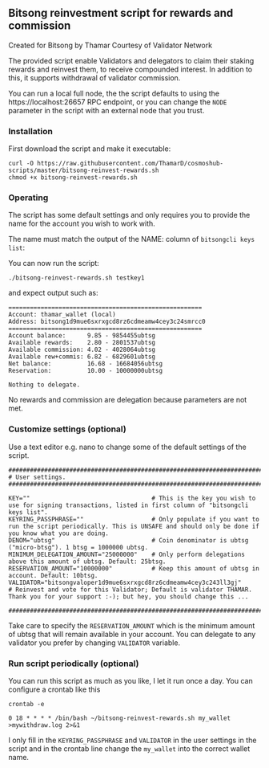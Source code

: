 ## Bitsong reinvestment script for rewards and commission

Created for Bitsong by Thamar
Courtesy of Validator Network


The provided script enable Validators and delegators to claim their staking rewards and reinvest them, to receive compounded interest. In addition to this, it supports withdrawal of validator commission.

You can run a local full node, the the script defaults to using the https://localhost:26657 RPC endpoint, or you can change the ```NODE``` parameter in the script with an external node that you trust.


### Installation

First download the script and make it executable:
```
curl -O https://raw.githubusercontent.com/ThamarD/cosmoshub-scripts/master/bitsong-reinvest-rewards.sh
chmod +x bitsong-reinvest-rewards.sh
```

### Operating

The script has some default settings and only requires you to provide the name for the account you wish to work with.

The name must match the output of the NAME: column of `bitsongcli keys list`:  

You can now run the script:
```
./bitsong-reinvest-rewards.sh testkey1
```

and expect output such as:

```
======================================================
Account: thamar_wallet (local)
Address: bitsong1d9mue6sxrxgcd8rz6cdmeamw4cey3c24smrcc0
======================================================
Account balance:      9.85 - 9854455ubtsg
Available rewards:    2.80 - 2801537ubtsg
Available commission: 4.02 - 4028064ubtsg
Available rew+commis: 6.82 - 6829601ubtsg
Net balance:          16.68 - 16684056ubtsg
Reservation:          10.00 - 10000000ubtsg

Nothing to delegate.
```

No rewards and commission are delegation because parameters are not met.


### Customize settings (optional)
Use a text editor e.g. nano to change some of the default settings of the script.

```
##############################################################################
# User settings.
##############################################################################

KEY=""                                  # This is the key you wish to use for signing transactions, listed in first column of "bitsongcli keys list".
KEYRING_PASSPHRASE=""                   # Only populate if you want to run the script periodically. This is UNSAFE and should only be done if you know what you are doing.
DENOM="ubtsg"                           # Coin denominator is ubtsg ("micro-btsg"). 1 btsg = 1000000 ubtsg.
MINIMUM_DELEGATION_AMOUNT="25000000"    # Only perform delegations above this amount of ubtsg. Default: 25btsg.
RESERVATION_AMOUNT="10000000"           # Keep this amount of ubtsg in account. Default: 10btsg.
VALIDATOR="bitsongvaloper1d9mue6sxrxgcd8rz6cdmeamw4cey3c243ll3gj"        # Reinvest and vote for this Validator; Default is validator THAMAR. Thank you for your support :-); but hey, you should change this ...

##############################################################################
```

Take care to specify the `RESERVATION_AMOUNT` which is the minimum amount of ubtsg that will remain available in your account.
You can delegate to any validator you prefer by changing `VALIDATOR` variable.

### Run script periodically (optional)
You can run this script as much as you like, I let it run once a day. You can configure a crontab like this

```crontab -e```

```0 18 * * * * /bin/bash ~/bitsong-reinvest-rewards.sh my_wallet >mywithdraw.log 2>&1```

I only fill in the ```KEYRING_PASSPHRASE``` and ```VALIDATOR``` in the user settings in the script and in the crontab line change the ```my_wallet``` into the correct wallet name.
